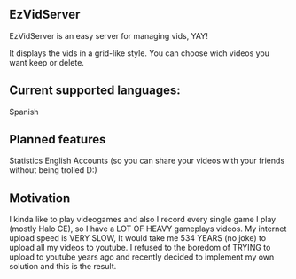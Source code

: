 ## EzVidServer

EzVidServer is an easy server for managing vids, YAY!

It displays the vids in a grid-like style. 
You can choose wich videos you want keep or delete.

## Current supported languages:

Spanish

## Planned features

Statistics
English
Accounts (so you can share your videos with your friends without being trolled D:)

## Motivation
I kinda like to play videogames and also I record every single game I play (mostly Halo CE), so I have a LOT OF HEAVY gameplays videos. My internet upload speed is VERY SLOW, It would take me 534 YEARS (no joke) to upload all my videos to youtube. I refused to the boredom of TRYING to upload to youtube years ago and recently decided to implement my own solution and this is the result.